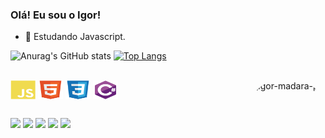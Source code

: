 ### Olá! Eu sou o Igor!

- 🌱 Estudando Javascript.

![Anurag's GitHub stats](https://github-readme-stats.vercel.app/api?username=igmarcondes&count_private=true&show_icons=true&theme=dark)
[![Top Langs](https://github-readme-stats.vercel.app/api/top-langs/?username=igmarcondes&layout=compact)](https://github.com/anuraghazra/github-readme-stats)





<div style="display: inline_block"><br>
  <img align="center" alt="Igor-Js" height="30" width="40" src="https://raw.githubusercontent.com/devicons/devicon/master/icons/javascript/javascript-plain.svg">
  <img align="center" alt="Igor-Js-HTML" height="30" width="40" src="https://raw.githubusercontent.com/devicons/devicon/master/icons/html5/html5-original.svg">
  <img align="center" alt="Igor-Js-CSS" height="30" width="40" src="https://raw.githubusercontent.com/devicons/devicon/master/icons/css3/css3-original.svg">
  <img align="center" alt="Igor-Js-Csharp" height="30" width="40" src="https://raw.githubusercontent.com/devicons/devicon/master/icons/csharp/csharp-original.svg">
  <img align="right" alt="Igor-madara-pic" height="150" style="border-radius:50px;" src="https://gifs.eco.br/wp-content/uploads/2021/06/gifs-do-madara-4.gif">
</div>

##

<div> 
  <a href="https://instagram.com/wtfmarcondes" target="_blank"><img src="https://img.shields.io/badge/-Instagram-%23E4405F?style=for-the-badge&logo=instagram&logoColor=white" target="_blank"></a>
  <a href = "mailto:igormarcondesdasilva@gmail.com"><img src="https://img.shields.io/badge/-Gmail-%23333?style=for-the-badge&logo=gmail&logoColor=white" target="_blank"></a>
  <a href="https://www.linkedin.com/in/igmarcondes" target="_blank"><img src="https://img.shields.io/badge/-LinkedIn-%230077B5?style=for-the-badge&logo=linkedin&logoColor=white" target="_blank"></a> 
    <a href="https://steamcommunity.com/id/igmarcondes/" target="_blank"><img src="https://img.shields.io/badge/Steam-000000?style=for-the-badge&logo=steam&logoColor=white" target="_blank"></a>
        <a href="https://open.spotify.com/user/lsx1i221afxl8j30yyo044v9v" target="_blank"><img src="https://img.shields.io/badge/Spotify-1ED760?&style=for-the-badge&logo=spotify&logoColor=white" target="_blank"></a> 
  
</div>
